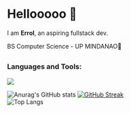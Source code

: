 <h1>Hellooooo 🫶</h1>
I am <strong>Errol</strong>, an aspiring fullstack dev.
<p>BS Computer Science - UP MINDANAO🌻</p>

##

<h3 align="left">Languages and Tools:</h3>

<div>
  <p>
    <a href="https://skillicons.dev">
      <img src="https://skillicons.dev/icons?i=html,css,js,ts,nextjs,vite,react,tailwind,figma,ps,vue,appwrite,fastapi,git,neovim,pinia,supabase,aws,linux" />
    </a>
  </p>
</div>


<!---
errolJames59/errolJames59 is a ✨ special ✨ repository because its `README.md` (this file) appears on your GitHub profile.
You can click the Preview link to take a look at your changes.
--->
![Anurag's GitHub stats](https://github-readme-stats.vercel.app/api?username=ejminguez&show_icons=true&theme=gruvbox)
[![GitHub Streak](https://streak-stats.demolab.com/?user=ejminguez&theme=gruvbox)](https://git.io/streak-stats)\
![Top Langs](https://github-readme-stats.vercel.app/api/top-langs/?username=ejminguez&layout=compact&langs_count=8&theme=gruvbox)
